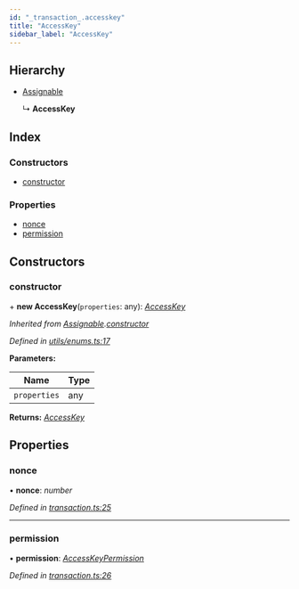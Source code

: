 ```yaml
---
id: "_transaction_.accesskey"
title: "AccessKey"
sidebar_label: "AccessKey"
---
```


## Hierarchy

* [Assignable](_utils_enums_.assignable.md)

  ↳ **AccessKey**

## Index

### Constructors

* [constructor](_transaction_.accesskey.md#constructor)

### Properties

* [nonce](_transaction_.accesskey.md#nonce)
* [permission](_transaction_.accesskey.md#permission)

## Constructors

###  constructor

\+ **new AccessKey**(`properties`: any): *[AccessKey](_transaction_.accesskey.md)*

*Inherited from [Assignable](_utils_enums_.assignable.md).[constructor](_utils_enums_.assignable.md#constructor)*

*Defined in [utils/enums.ts:17](https://github.com/nearprotocol/nearlib/blob/08f7443/src.ts/utils/enums.ts#L17)*

**Parameters:**

Name | Type |
------ | ------ |
`properties` | any |

**Returns:** *[AccessKey](_transaction_.accesskey.md)*

## Properties

###  nonce

• **nonce**: *number*

*Defined in [transaction.ts:25](https://github.com/nearprotocol/nearlib/blob/08f7443/src.ts/transaction.ts#L25)*

___

###  permission

• **permission**: *[AccessKeyPermission](_transaction_.accesskeypermission.md)*

*Defined in [transaction.ts:26](https://github.com/nearprotocol/nearlib/blob/08f7443/src.ts/transaction.ts#L26)*

